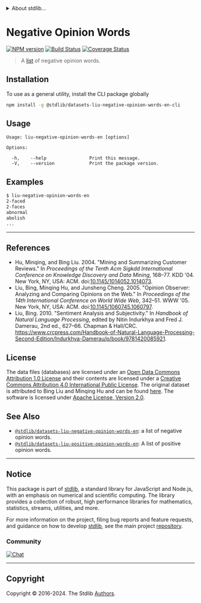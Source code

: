 <!--

@license Apache-2.0

Copyright (c) 2018 The Stdlib Authors.

Licensed under the Apache License, Version 2.0 (the "License");
you may not use this file except in compliance with the License.
You may obtain a copy of the License at

   http://www.apache.org/licenses/LICENSE-2.0

Unless required by applicable law or agreed to in writing, software
distributed under the License is distributed on an "AS IS" BASIS,
WITHOUT WARRANTIES OR CONDITIONS OF ANY KIND, either express or implied.
See the License for the specific language governing permissions and
limitations under the License.

-->


<details>
  <summary>
    About stdlib...
  </summary>
  <p>We believe in a future in which the web is a preferred environment for numerical computation. To help realize this future, we've built stdlib. stdlib is a standard library, with an emphasis on numerical and scientific computation, written in JavaScript (and C) for execution in browsers and in Node.js.</p>
  <p>The library is fully decomposable, being architected in such a way that you can swap out and mix and match APIs and functionality to cater to your exact preferences and use cases.</p>
  <p>When you use stdlib, you can be absolutely certain that you are using the most thorough, rigorous, well-written, studied, documented, tested, measured, and high-quality code out there.</p>
  <p>To join us in bringing numerical computing to the web, get started by checking us out on <a href="https://github.com/stdlib-js/stdlib">GitHub</a>, and please consider <a href="https://opencollective.com/stdlib">financially supporting stdlib</a>. We greatly appreciate your continued support!</p>
</details>

# Negative Opinion Words

[![NPM version][npm-image]][npm-url] [![Build Status][test-image]][test-url] [![Coverage Status][coverage-image]][coverage-url] <!-- [![dependencies][dependencies-image]][dependencies-url] -->

> A [list][sentiment-lexicon] of negative opinion words.











<section class="cli">



<section class="installation">

## Installation

To use as a general utility, install the CLI package globally

```bash
npm install -g @stdlib/datasets-liu-negative-opinion-words-en-cli
```

</section>

<!-- CLI usage documentation. -->

<section class="usage">

## Usage

```text
Usage: liu-negative-opinion-words-en [options]

Options:

  -h,    --help                Print this message.
  -V,    --version             Print the package version.
```

</section>

<!-- /.usage -->

<section class="examples">

## Examples

```bash
$ liu-negative-opinion-words-en
2-faced
2-faces
abnormal
abolish
...
```

</section>

<!-- /.examples -->

</section>

<!-- /.cli -->

* * *

<section class="references">

## References

-   Hu, Minqing, and Bing Liu. 2004. "Mining and Summarizing Customer Reviews." In _Proceedings of the Tenth Acm Sigkdd International Conference on Knowledge Discovery and Data Mining_, 168–77. KDD '04. New York, NY, USA: ACM. doi:[10.1145/1014052.1014073][@hu:2004a].
-   Liu, Bing, Minqing Hu, and Junsheng Cheng. 2005. "Opinion Observer: Analyzing and Comparing Opinions on the Web." In _Proceedings of the 14th International Conference on World Wide Web_, 342–51. WWW '05. New York, NY, USA: ACM. doi:[10.1145/1060745.1060797][@liu:2005a].
-   Liu, Bing. 2010. "Sentiment Analysis and Subjectivity." In _Handbook of Natural Language Processing_, edited by Nitin Indurkhya and Fred J. Damerau, 2nd ed., 627–66. Chapman & Hall/CRC. <https://www.crcpress.com/Handbook-of-Natural-Language-Processing-Second-Edition/Indurkhya-Damerau/p/book/9781420085921>.

</section>

<!-- /.references -->

<!-- <license> -->

## License

The data files (databases) are licensed under an [Open Data Commons Attribution 1.0 License][odc-by-1.0] and their contents are licensed under a [Creative Commons Attribution 4.0 International Public License][cc-by-4.0]. The original dataset is attributed to Bing Liu and Minqing Hu and can be found [here][sentiment-lexicon]. The software is licensed under [Apache License, Version 2.0][apache-license].

<!-- </license> -->

<!-- Section for related `stdlib` packages. Do not manually edit this section, as it is automatically populated. -->

<section class="related">

## See Also

-   <span class="package-name">[`@stdlib/datasets-liu-negative-opinion-words-en`][@stdlib/datasets-liu-negative-opinion-words-en]</span><span class="delimiter">: </span><span class="description">a list of negative opinion words.</span>
-   <span class="package-name">[`@stdlib/datasets-liu-positive-opinion-words-en`][@stdlib/datasets/liu-positive-opinion-words-en]</span><span class="delimiter">: </span><span class="description">A list of positive opinion words.</span>

</section>

<!-- /.related -->

<!-- Section for all links. Make sure to keep an empty line after the `section` element and another before the `/section` close. -->


<section class="main-repo" >

* * *

## Notice

This package is part of [stdlib][stdlib], a standard library for JavaScript and Node.js, with an emphasis on numerical and scientific computing. The library provides a collection of robust, high performance libraries for mathematics, statistics, streams, utilities, and more.

For more information on the project, filing bug reports and feature requests, and guidance on how to develop [stdlib][stdlib], see the main project [repository][stdlib].

### Community

[![Chat][chat-image]][chat-url]

---

## Copyright

Copyright &copy; 2016-2024. The Stdlib [Authors][stdlib-authors].

</section>

<!-- /.stdlib -->

<!-- Section for all links. Make sure to keep an empty line after the `section` element and another before the `/section` close. -->

<section class="links">

[npm-image]: http://img.shields.io/npm/v/@stdlib/datasets-liu-negative-opinion-words-en-cli.svg
[npm-url]: https://npmjs.org/package/@stdlib/datasets-liu-negative-opinion-words-en-cli

[test-image]: https://github.com/stdlib-js/datasets-liu-negative-opinion-words-en/actions/workflows/test.yml/badge.svg?branch=v0.2.0
[test-url]: https://github.com/stdlib-js/datasets-liu-negative-opinion-words-en/actions/workflows/test.yml?query=branch:v0.2.0

[coverage-image]: https://img.shields.io/codecov/c/github/stdlib-js/datasets-liu-negative-opinion-words-en/main.svg
[coverage-url]: https://codecov.io/github/stdlib-js/datasets-liu-negative-opinion-words-en?branch=main

<!--

[dependencies-image]: https://img.shields.io/david/stdlib-js/datasets-liu-negative-opinion-words-en.svg
[dependencies-url]: https://david-dm.org/stdlib-js/datasets-liu-negative-opinion-words-en/main

-->

[chat-image]: https://img.shields.io/gitter/room/stdlib-js/stdlib.svg
[chat-url]: https://app.gitter.im/#/room/#stdlib-js_stdlib:gitter.im

[stdlib]: https://github.com/stdlib-js/stdlib

[stdlib-authors]: https://github.com/stdlib-js/stdlib/graphs/contributors

[cli-section]: https://github.com/stdlib-js/datasets-liu-negative-opinion-words-en#cli
[cli-url]: https://github.com/stdlib-js/datasets-liu-negative-opinion-words-en/tree/cli
[@stdlib/datasets-liu-negative-opinion-words-en]: https://github.com/stdlib-js/datasets-liu-negative-opinion-words-en/tree/main

[umd]: https://github.com/umdjs/umd
[es-module]: https://developer.mozilla.org/en-US/docs/Web/JavaScript/Guide/Modules

[deno-url]: https://github.com/stdlib-js/datasets-liu-negative-opinion-words-en/tree/deno
[deno-readme]: https://github.com/stdlib-js/datasets-liu-negative-opinion-words-en/blob/deno/README.md
[umd-url]: https://github.com/stdlib-js/datasets-liu-negative-opinion-words-en/tree/umd
[umd-readme]: https://github.com/stdlib-js/datasets-liu-negative-opinion-words-en/blob/umd/README.md
[esm-url]: https://github.com/stdlib-js/datasets-liu-negative-opinion-words-en/tree/esm
[esm-readme]: https://github.com/stdlib-js/datasets-liu-negative-opinion-words-en/blob/esm/README.md
[branches-url]: https://github.com/stdlib-js/datasets-liu-negative-opinion-words-en/blob/main/branches.md

[sentiment-lexicon]: http://www.cs.uic.edu/~liub/FBS/sentiment-analysis.html#lexicon

[odc-by-1.0]: http://opendatacommons.org/licenses/by/1.0/

[cc-by-4.0]: http://creativecommons.org/licenses/by/4.0/

[apache-license]: https://www.apache.org/licenses/LICENSE-2.0

[@hu:2004a]: https://doi.org/10.1145/1014052.1014073

[@liu:2005a]: https://doi.org/10.1145/1060745.1060797

<!-- <related-links> -->

[@stdlib/datasets/liu-positive-opinion-words-en]: https://github.com/stdlib-js/datasets-liu-positive-opinion-words-en

<!-- </related-links> -->

</section>

<!-- /.links -->
